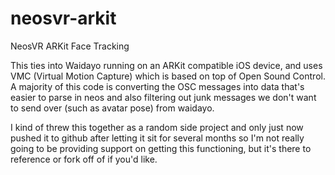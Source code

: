 # neosvr-arkit
NeosVR ARKit Face Tracking

This ties into Waidayo running on an ARKit compatible iOS device, and uses VMC (Virtual Motion Capture) which is based on top of Open Sound Control. A majority of this code is converting the OSC messages into data that's easier to parse in neos and also filtering out junk messages we don't want to send over (such as avatar pose) from waidayo.

I kind of threw this together as a random side project and only just now pushed it to github after letting it sit for several months so I'm not really going to be providing support on getting this functioning, but it's there to reference or fork off of if you'd like.
